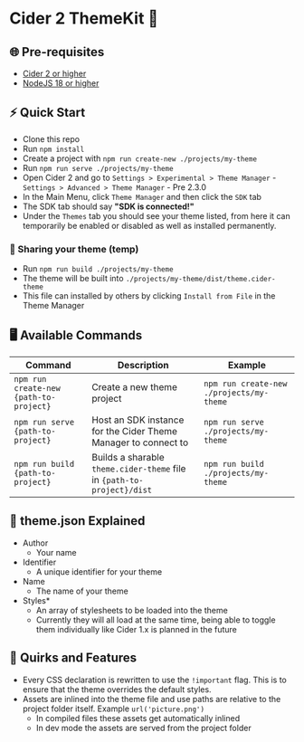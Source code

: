 # Cider 2 ThemeKit 🎨

## 🌐 Pre-requisites

-   [Cider 2 or higher](https://cidercollective.itch.io/cider)
-   [NodeJS 18 or higher](https://nodejs.org)

## ⚡ Quick Start

-   Clone this repo
-   Run `npm install`
-   Create a project with `npm run create-new ./projects/my-theme`
-   Run `npm run serve ./projects/my-theme`
-   Open Cider 2 and go to `Settings > Experimental > Theme Manager` - `Settings > Advanced > Theme Manager` - Pre 2.3.0
-   In the Main Menu, click `Theme Manager` and then click the `SDK` tab
-   The SDK tab should say **"SDK is connected!"**
-   Under the `Themes` tab you should see your theme listed, from here it can temporarily be enabled or disabled as well as installed permanently.

### 📮 Sharing your theme (temp)

-   Run `npm run build ./projects/my-theme`
-   The theme will be built into `./projects/my-theme/dist/theme.cider-theme`
-   This file can installed by others by clicking `Install from File` in the Theme Manager

## 🖥️ Available Commands

| Command                                | Description                                                            | Example                                  |
| -------------------------------------- | ---------------------------------------------------------------------- | ---------------------------------------- |
| `npm run create-new {path-to-project}` | Create a new theme project                                             | `npm run create-new ./projects/my-theme` |
| `npm run serve {path-to-project}`      | Host an SDK instance for the Cider Theme Manager to connect to         | `npm run serve ./projects/my-theme`      |
| `npm run build {path-to-project}`      | Builds a sharable `theme.cider-theme` file in `{path-to-project}/dist` | `npm run build ./projects/my-theme`      |

## 📄 theme.json Explained

-   Author
    -   Your name
-   Identifier
    -   A unique identifier for your theme
-   Name
    -   The name of your theme
-   Styles\*
    -   An array of stylesheets to be loaded into the theme
    -   Currently they will all load at the same time, being able to toggle them individually like Cider 1.x is planned in the future

## 🔬 Quirks and Features

-   Every CSS declaration is rewritten to use the `!important` flag. This is to ensure that the theme overrides the default styles.
-   Assets are inlined into the theme file and use paths are relative to the project folder itself. Example `url('picture.png')`
    -   In compiled files these assets get automatically inlined
    -   In dev mode the assets are served from the project folder
